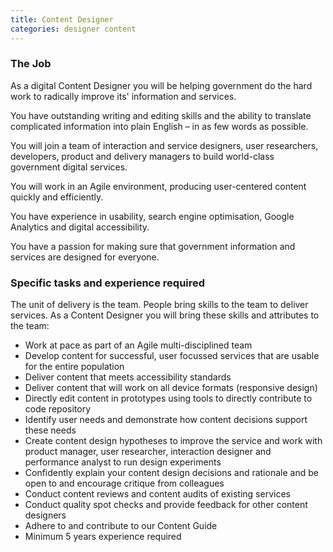 ```yaml
---
title: Content Designer
categories: designer content
---
```


### The Job

As a digital Content Designer you will be helping government do the hard work to radically improve its' information and services.

You have outstanding writing and editing skills and the ability to translate complicated information into plain English – in as few words as possible.

You will join a team of interaction and service designers, user researchers, developers, product and delivery managers to build world-class government digital services.

You will work in an Agile environment, producing user-centered content quickly and efficiently.

You have experience in usability, search engine optimisation, Google Analytics and digital accessibility.

You have a passion for making sure that government information and services are designed for everyone.

### Specific tasks and experience required

The unit of delivery is the team. People bring skills to the team to deliver services. As a Content Designer you will bring these skills and attributes to the team:

- Work at pace as part of an Agile multi-disciplined team
- Develop content for successful, user focussed services that are usable for the entire population
- Deliver content that meets accessibility standards
- Deliver content that will work on all device formats (responsive design)
- Directly edit content in prototypes using tools to directly contribute to code repository
- Identify user needs and demonstrate how content decisions support these needs
- Create content design hypotheses to improve the service and work with product manager, user researcher, interaction designer and performance analyst to run design experiments
- Confidently explain your content design decisions and rationale and be open to and encourage critique from colleagues
- Conduct content reviews and content audits of existing services
- Conduct quality spot checks and provide feedback for other content designers
- Adhere to and contribute to our Content Guide
- Minimum 5 years experience required
